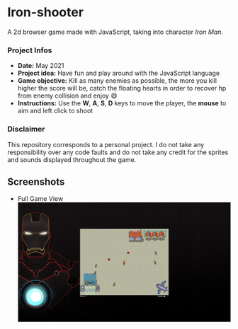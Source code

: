 # Iron-shooter

A 2d browser game made with JavaScript, taking into character _Iron Man_.

### Project Infos
* **Date:** May 2021
* **Project idea:** Have fun and play around with the JavaScript language
* **Game objective:** Kill as many enemies as possible, the more you kill higher the score will be, catch the floating hearts in order to recover hp from enemy collision and enjoy :smile:
* **Instructions:** Use the **W**, **A**, **S**, **D** keys to move the player, the **mouse** to aim and left click to shoot

### Disclaimer
This repository corresponds to a personal project. I do not take any responsibility over any code faults and do not take any credit for the sprites and sounds displayed throughout the game.

## Screenshots

* Full Game View
![screenshot 1](images/screenshots/screenshot1.PNG)


